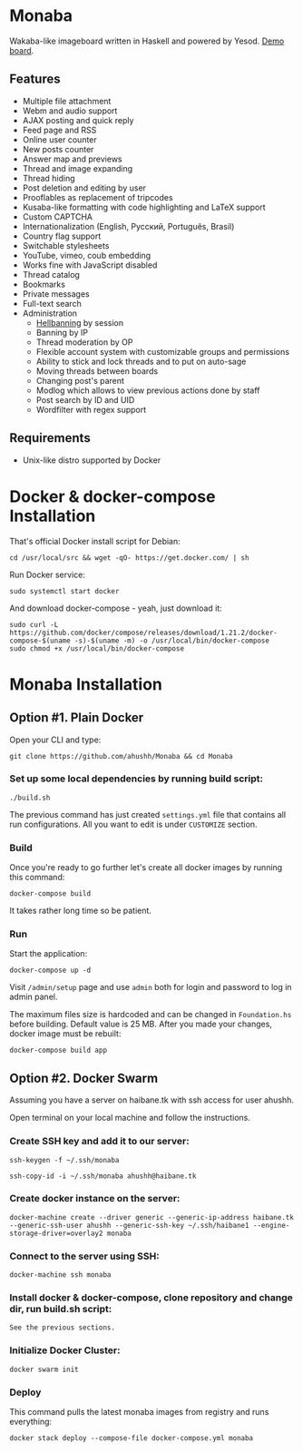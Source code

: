 Monaba
======

Wakaba-like imageboard written in Haskell and powered by Yesod. [Demo board](http://haibane.ru).

Features
------
* Multiple file attachment
* Webm and audio support
* AJAX posting and quick reply
* Feed page and RSS
* Online user counter
* New posts counter
* Answer map and previews
* Thread and image expanding
* Thread hiding
* Post deletion and editing by user
* Prooflables as replacement of tripcodes
* Kusaba-like formatting with code highlighting and LaTeX support
* Custom CAPTCHA
* Internationalization (English, Русский, Português, Brasil)
* Country flag support
* Switchable stylesheets
* YouTube, vimeo, coub embedding
* Works fine with JavaScript disabled
* Thread catalog
* Bookmarks
* Private messages
* Full-text search
* Administration
    - [Hellbanning](http://en.wikipedia.org/wiki/Hellbanning) by session
    - Banning by IP
    - Thread moderation by OP
    - Flexible account system with customizable groups and permissions
    - Ability to stick and lock threads and to put on auto-sage
    - Moving threads between boards
    - Changing post's parent
    - Modlog which allows to view previous actions done by staff
    - Post search by ID and UID
    - Wordfilter with regex support

Requirements
------
* Unix-like distro supported by Docker

Docker & docker-compose Installation
=====

That's official Docker install script for Debian:

    cd /usr/local/src && wget -qO- https://get.docker.com/ | sh

Run Docker service:

    sudo systemctl start docker

And download docker-compose - yeah, just download it:

    sudo curl -L https://github.com/docker/compose/releases/download/1.21.2/docker-compose-$(uname -s)-$(uname -m) -o /usr/local/bin/docker-compose
    sudo chmod +x /usr/local/bin/docker-compose

Monaba Installation
======

Option #1. Plain Docker
------

Open your CLI and type:

    git clone https://github.com/ahushh/Monaba && cd Monaba

### Set up some local dependencies by running build script:

    ./build.sh

The previous command has just created `settings.yml` file that contains all run configurations. All you want to edit is under `CUSTOMIZE` section.

### Build

Once you're ready to go further let's create all docker images by running this command:

    docker-compose build

It takes rather long time so be patient.

### Run

Start the application:

    docker-compose up -d

Visit `/admin/setup` page and use `admin` both for login and password to log in admin panel.

The maximum files size is hardcoded and can be changed in `Foundation.hs` before building. Default value is 25 MB. After you made your changes, docker image must be rebuilt:

    docker-compose build app

Option #2. Docker Swarm
------

Assuming you have a server on haibane.tk with ssh access for user ahushh.

Open terminal on your local machine and follow the instructions.

### Create SSH key and add it to our server:

    ssh-keygen -f ~/.ssh/monaba

    ssh-copy-id -i ~/.ssh/monaba ahushh@haibane.tk

### Create docker instance on the server:

    docker-machine create --driver generic --generic-ip-address haibane.tk --generic-ssh-user ahushh --generic-ssh-key ~/.ssh/haibane1 --engine-storage-driver=overlay2 monaba

### Connect to the server using SSH:

    docker-machine ssh monaba

### Install docker & docker-compose, clone repository and change dir, run build.sh script:

    See the previous sections. 

### Initialize Docker Cluster:

    docker swarm init

### Deploy

This command pulls the latest monaba images from registry and runs everything:

    docker stack deploy --compose-file docker-compose.yml monaba

